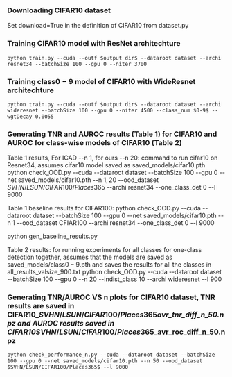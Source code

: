 ### Downloading CIFAR10 dataset 
   Set download=True in the definition of CIFAR10 from dataset.py

### Training CIFAR10 model with ResNet architechture
    python train.py --cuda --outf $output dir$ --dataroot dataset --archi resnet34 --batchSize 100 --gpu 0 --niter 3700

### Training class$0-9$ model of CIFAR10 with WideResnet architechture
    python train.py --cuda --outf $output dir$ --dataroot dataset --archi wideresnet --batchSize 100 --gpu 0 --niter 4500 --class_num $0-9$ --wgtDecay 0.0055

### Generating TNR and AUROC results (Table 1) for CIFAR10 and AUROC for class-wise models of CIFAR10 (Table 2)
Table 1 results, For ICAD --n 1, for ours --n 20:
command to run cifar10 on Resnet34, assumes cifar10 model saved as saved_models/cifar10.pth 
    python check_OOD.py --cuda --dataroot dataset --batchSize 100 --gpu 0 --net saved_models/cifar10.pth --n $1,20$ --ood_dataset $SVHN/LSUN/CIFAR100/Places365$ --archi resnet34 --one_class_det 0 --l 9000

Table 1 baseline results for CIFAR100: 
python check_OOD.py --cuda --dataroot dataset --batchSize 100 --gpu 0 --net saved_models/cifar10.pth --n 1 --ood_dataset CFIAR100 --archi resnet34 --one_class_det 0 --l 9000

python gen_baseline_results.py

Table 2 results:
for running experiments for all classes for one-class detection together, assumes that the models are saved as saved_models/class$0-9$.pth and saves the results for all the classes in all_results_valsize_900.txt
    python check_OOD.py --cuda --dataroot dataset --batchSize 100 --gpu 0  --n 20 --indist_class 10 --archi wideresnet  --l 900

### Generating TNR/AUROC VS n plots for CIFAR10 dataset, TNR results are saved in CIFAR10_$SVHN/LSUN/CIFAR100/Places365$_avr_tnr_diff_n_50.npz and AUROC results saved in CIFAR10_$SVHN/LSUN/CIFAR100/Places365$_avr_roc_diff_n_50.npz
    python check_performance_n.py --cuda --dataroot dataset --batchSize 100 --gpu 0 --net saved_models/cifar10.pth --n 50 --ood_dataset $SVHN/LSUN/CIFAR100/Places365$ --l 9000
